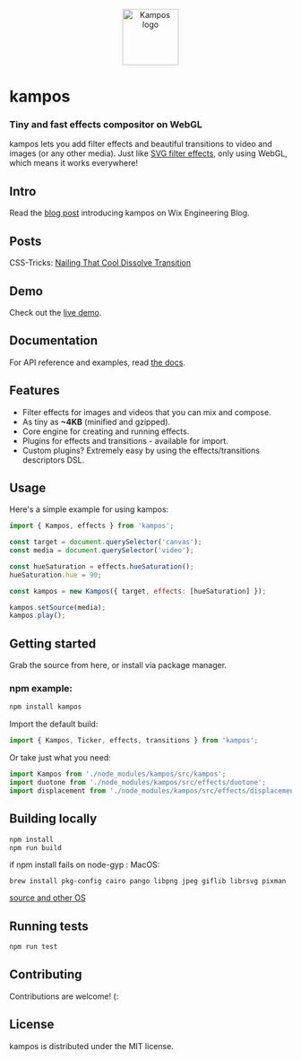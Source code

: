 <p align="center">
  <img width="100" src="./kampos.svg?sanitize=true" alt="Kampos logo">
</p>

# kampos

### Tiny and fast effects compositor on WebGL

kampos lets you add filter effects and beautiful transitions to video and images (or any other media).
Just like [SVG filter effects](https://developer.mozilla.org/en-US/docs/Web/SVG/Tutorial/Filter_effects),
only using WebGL, which means it works everywhere!

## Intro

Read the [blog post](https://www.wix.engineering/post/introducing-kampos-a-tiny-and-fast-effects-compositor) introducing kampos on Wix Engineering Blog.

## Posts

CSS-Tricks: [Nailing That Cool Dissolve Transition](https://css-tricks.com/nailing-that-cool-dissolve-transition/)

## Demo

Check out the [live demo](https://ameerabuf.github.io/kampos-fork/demo/).

## Documentation

For API reference and examples, read [the docs](https://wix-incubator.github.io/kampos/docs/).

## Features

-   Filter effects for images and videos that you can mix and compose.
-   As tiny as **~4KB** (minified and gzipped).
-   Core engine for creating and running effects.
-   Plugins for effects and transitions - available for import.
-   Custom plugins? Extremely easy by using the effects/transitions descriptors DSL.

## Usage

Here's a simple example for using kampos:

```javascript
import { Kampos, effects } from 'kampos';

const target = document.querySelector('canvas');
const media = document.querySelector('video');

const hueSaturation = effects.hueSaturation();
hueSaturation.hue = 90;

const kampos = new Kampos({ target, effects: [hueSaturation] });

kampos.setSource(media);
kampos.play();
```

## Getting started

Grab the source from here, or install via package manager.

### npm example:

```bash
npm install kampos
```

Import the default build:

```javascript
import { Kampos, Ticker, effects, transitions } from 'kampos';
```

Or take just what you need:

```javascript
import Kampos from './node_modules/kampos/src/kampos';
import duotone from './node_modules/kampos/src/effects/duotone';
import displacement from './node_modules/kampos/src/effects/displacement';
```

## Building locally

```bash
npm install
npm run build
```

if npm install fails on node-gyp :
MacOS:

```
brew install pkg-config cairo pango libpng jpeg giflib librsvg pixman
```

[source and other OS](https://github.com/Automattic/node-canvas#compiling)

## Running tests

```bash
npm run test
```

## Contributing

Contributions are welcome! (:

## License

kampos is distributed under the MIT license.
